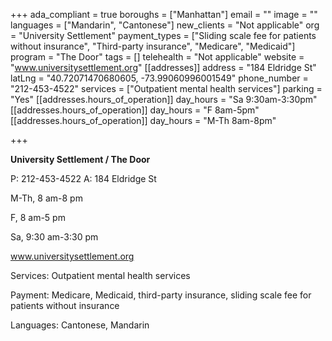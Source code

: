 +++
ada_compliant = true
boroughs = ["Manhattan"]
email = ""
image = ""
languages = ["Mandarin", "Cantonese"]
new_clients = "Not applicable"
org = "University Settlement"
payment_types = ["Sliding scale fee for patients without insurance", "Third-party insurance", "Medicare", "Medicaid"]
program = "The Door"
tags = []
telehealth = "Not applicable"
website = "www.universitysettlement.org"
[[addresses]]
address = "184 Eldridge St"
latLng = "40.72071470680605, -73.99060996001549"
phone_number = "212-453-4522"
services = ["Outpatient mental health services"]
parking = "Yes"
[[addresses.hours_of_operation]]
day_hours = "Sa 9:30am-3:30pm"
[[addresses.hours_of_operation]]
day_hours = "F 8am-5pm"
[[addresses.hours_of_operation]]
day_hours = "M-Th 8am-8pm"

+++

**University Settlement / The Door**

P: 212-453-4522 A: 184 Eldridge St

M-Th, 8 am-8 pm

F, 8 am-5 pm

Sa, 9:30 am-3:30 pm

www.universitysettlement.org

Services: Outpatient mental health services

Payment: Medicare, Medicaid, third-party insurance, sliding scale fee for patients without insurance

Languages: Cantonese, Mandarin
